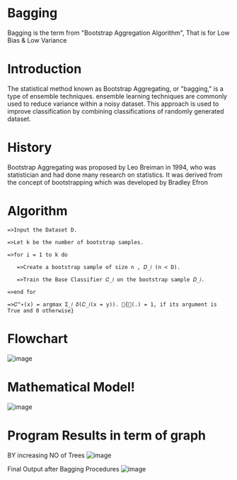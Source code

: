 # Bagging
Bagging is the term from "Bootstrap Aggregation Algorithm", That is for Low Bias &amp; Low Variance

# Introduction
The statistical method known as Bootstrap Aggregating, or "bagging," is a type of ensemble techniques. ensemble learning techniques are commonly used to reduce variance within a noisy dataset. This approach is used to improve classification by combining classifications of randomly generated dataset.

# History
Bootstrap Aggregating was proposed by Leo Breiman in 1994, who was statistician and had done many research on statistics. It was derived from the concept of bootstrapping which was developed by Bradley Efron

# Algorithm
    =>Input the Dataset D.

    =>Let k be the number of bootstrap samples.

    =>for i = 1 to k do

       =>Create a bootstrap sample of size n , 𝐷_𝑖 (n < D).

       =>Train the Base Classifier 𝐶_𝑖 on the bootstrap sample 𝐷_𝑖.

    =>end for

    =>𝐶^∗(x) = argmax Σ_𝑖 𝛿(𝐶_𝑖(x = y)). {𝛿(.) = 1, if its argument is True and 0 otherwise}



# Flowchart
![image](https://user-images.githubusercontent.com/109208035/205918502-40f9cb7b-b9bd-42f9-9ffc-4cd0252b18e0.png)

# Mathematical Model!
![image](https://user-images.githubusercontent.com/109208035/205919451-0a8598d0-d264-4ab6-bc6d-6c6d02846e29.png)

# Program Results in term of graph
BY increasing NO of Trees
![image](https://user-images.githubusercontent.com/109208035/205919961-432f093e-6e9a-49bc-9c9b-a2b99004fd62.png)


Final Output after Bagging Procedures
![image](https://user-images.githubusercontent.com/109208035/205920200-4bb0b717-79d1-4bfd-be70-a83995d48469.png)


